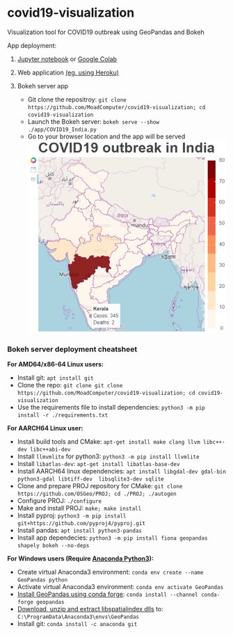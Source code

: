 # covid19-visualization
Visualization tool for COVID19 outbreak using GeoPandas and Bokeh

App deployment:

1. [Jupyter notebook](https://github.com/MoadComputer/covid19-visualization/blob/master/examples/COVID19_India.ipynb) or [Google Colab](https://colab.research.google.com/github/MoadComputer/covid19-visualization/blob/master/examples/COVID19_India.ipynb)

2. Web application [(eg. using Heroku)](https://covid19india-visualization.herokuapp.com/COVID19_India)

3. Bokeh server app
    * Git clone the repositroy: ```git clone https://github.com/MoadComputer/covid19-visualization; cd covid19-visualization```
    * Launch the Bokeh server: ```bokeh serve --show ./app/COVID19_India.py```
    * Go to your browser location and the app will be served
    ![Bokeh static output](https://github.com/MoadComputer/covid19-visualization/raw/master/examples/COVID19_India_Bokeh_output.png)

### **Bokeh server deployment cheatsheet**

**For AMD64/x86-64 Linux users:**

* Install git: ```apt install git```
* Clone the repo: ```git clone git clone https://github.com/MoadComputer/covid19-visualization; cd covid19-visualization```
* Use the requirements file to install dependencies: ```python3 -m pip install -r ./requirements.txt```

**For AARCH64 Linux user:**

* Install build tools and CMake: ```apt-get install make clang llvm libc++-dev libc++abi-dev```
* Install ```llmvmlite``` for python3: ```python3 -m pip install llvmlite```
* Install ```libatlas-dev```: ```apt-get install libatlas-base-dev```
* Install AARCH64 linux dependencies: ```apt install libgdal-dev gdal-bin python3-gdal libtiff-dev  libsqlite3-dev sqlite```
* Clone and prepare PROJ repository for CMake: ```git clone https://github.com/OSGeo/PROJ; cd ./PROJ; ./autogen```
* Configure PROJ: ```./configure```
* Make and install PROJ: ```make; make install```
* Install pyproj: ```python3 -m pip install git+https://github.com/pyproj4/pyproj.git```
* Install pandas: ```apt install python3-pandas```
* Install app dependecies: ```python3 -m pip install fiona geopandas shapely bokeh --no-deps```

**For Windows users (Require [Anaconda Python3](https://repo.anaconda.com/archive/Anaconda3-2020.02-Windows-x86_64.exe)):**

* Create virtual Anaconda3 environment: ```conda env create --name GeoPandas python```
* Activate virtual Anaconda3 environment: ```conda env activate GeoPandas```
* [Install GeoPandas using conda forge](https://geopandas.org/install.html): ```conda install --channel conda-forge geopandas```
* [Download, unzip and extract libspatialindex dlls](http://download.osgeo.org/libspatialindex/libspatialindex-1.8.0-win-msvc-2010-x64-x32.zip) to: ```C:\ProgramData\Anaconda3\envs\GeoPandas```
* Install git: ```conda install -c anaconda git```